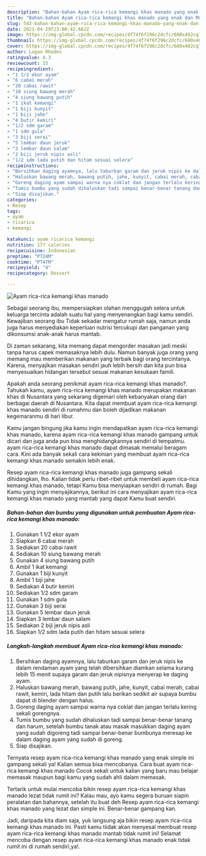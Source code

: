 ```yaml
---
description: "Bahan-bahan Ayam rica-rica kemangi khas manado yang enak dan Mudah Dibuat"
title: "Bahan-bahan Ayam rica-rica kemangi khas manado yang enak dan Mudah Dibuat"
slug: 543-bahan-bahan-ayam-rica-rica-kemangi-khas-manado-yang-enak-dan-mudah-dibuat
date: 2021-04-29T23:00:42.662Z
image: https://img-global.cpcdn.com/recipes/4f74f6f296c2dcfc/680x482cq70/ayam-rica-rica-kemangi-khas-manado-foto-resep-utama.jpg
thumbnail: https://img-global.cpcdn.com/recipes/4f74f6f296c2dcfc/680x482cq70/ayam-rica-rica-kemangi-khas-manado-foto-resep-utama.jpg
cover: https://img-global.cpcdn.com/recipes/4f74f6f296c2dcfc/680x482cq70/ayam-rica-rica-kemangi-khas-manado-foto-resep-utama.jpg
author: Logan Rhodes
ratingvalue: 4.3
reviewcount: 15
recipeingredient:
- "1 1/2 ekor ayam"
- "6 cabai merah"
- "20 cabai rawit"
- "10 siung bawang merah"
- "4 siung bawang putih"
- "1 ikat kemangi"
- "1 biji kunyit"
- "1 biji jahe"
- "4 butir kemiri"
- "1/2 sdm garam"
- "1 sdm gula"
- "3 biji serai"
- "5 lembar daun jeruk"
- "3 lembar daun salam"
- "2 biji jeruk nipis asli"
- "1/2 sdm lada putih dan hitam sesuai selera"
recipeinstructions:
- "Bersihkan daging ayamnya, lalu taburkan garam dan jeruk nipis ke dalam rendaman ayam yang telah dibersihkan diamkan selama kurang lebih 15 menit supaya garam dan jeruk nipisnya menyerap ke daging ayam."
- "Haluskan bawang merah, bawang putih, jahe, kunyit, cabai merah, cabai rawit, kemiri, lada hitam dan putih lalu berikan sedikit air supaya bumbu dapat di blender dengan halus."
- "Goreng daging ayam sampai warna nya coklat dan jangan terlalu kering sekali gorengnya."
- "Tumis bumbu yang sudah dihaluskan tadi sampai benar-benar tanang dan harum, setelah bumbu tanak atau masak masukkan daging ayam yang sudah digoreng tadi sampai benar-benar bumbunya meresap ke dalam daging ayam yang sudah di goreng."
- "Siap disajikan."
categories:
- Resep
tags:
- ayam
- ricarica
- kemangi

katakunci: ayam ricarica kemangi 
nutrition: 177 calories
recipecuisine: Indonesian
preptime: "PT24M"
cooktime: "PT47M"
recipeyield: "4"
recipecategory: Dessert

---
```



![Ayam rica-rica kemangi khas manado](https://img-global.cpcdn.com/recipes/4f74f6f296c2dcfc/680x482cq70/ayam-rica-rica-kemangi-khas-manado-foto-resep-utama.jpg)

Sebagai seorang ibu, mempersiapkan olahan menggugah selera untuk keluarga tercinta adalah suatu hal yang menyenangkan bagi kamu sendiri. Kewajiban seorang ibu Tidak sekadar mengatur rumah saja, namun anda juga harus menyediakan keperluan nutrisi tercukupi dan panganan yang dikonsumsi anak-anak harus mantab.

Di zaman  sekarang, kita memang dapat mengorder masakan jadi meski tanpa harus capek memasaknya lebih dulu. Namun banyak juga orang yang memang mau memberikan makanan yang terbaik bagi orang tercintanya. Karena, menyajikan masakan sendiri jauh lebih bersih dan kita pun bisa menyesuaikan hidangan tersebut sesuai makanan kesukaan famili. 



Apakah anda seorang penikmat ayam rica-rica kemangi khas manado?. Tahukah kamu, ayam rica-rica kemangi khas manado merupakan makanan khas di Nusantara yang sekarang digemari oleh kebanyakan orang dari berbagai daerah di Nusantara. Kita dapat membuat ayam rica-rica kemangi khas manado sendiri di rumahmu dan boleh dijadikan makanan kegemaranmu di hari libur.

Kamu jangan bingung jika kamu ingin mendapatkan ayam rica-rica kemangi khas manado, karena ayam rica-rica kemangi khas manado gampang untuk dicari dan juga anda pun bisa menghidangkannya sendiri di tempatmu. ayam rica-rica kemangi khas manado dapat dimasak memalui beragam cara. Kini ada banyak sekali cara kekinian yang membuat ayam rica-rica kemangi khas manado semakin lebih enak.

Resep ayam rica-rica kemangi khas manado juga gampang sekali dihidangkan, lho. Kalian tidak perlu ribet-ribet untuk membeli ayam rica-rica kemangi khas manado, tetapi Kamu bisa menyiapkan sendiri di rumah. Bagi Kamu yang ingin menyajikannya, berikut ini cara menyajikan ayam rica-rica kemangi khas manado yang mantab yang dapat Kamu buat sendiri.

<!--inarticleads1-->

##### Bahan-bahan dan bumbu yang digunakan untuk pembuatan Ayam rica-rica kemangi khas manado:

1. Gunakan 1 1/2 ekor ayam
1. Siapkan 6 cabai merah
1. Sediakan 20 cabai rawit
1. Sediakan 10 siung bawang merah
1. Gunakan 4 siung bawang putih
1. Ambil 1 ikat kemangi
1. Gunakan 1 biji kunyit
1. Ambil 1 biji jahe
1. Sediakan 4 butir kemiri
1. Sediakan 1/2 sdm garam
1. Gunakan 1 sdm gula
1. Gunakan 3 biji serai
1. Gunakan 5 lembar daun jeruk
1. Siapkan 3 lembar daun salam
1. Sediakan 2 biji jeruk nipis asli
1. Siapkan 1/2 sdm lada putih dan hitam sesuai selera




<!--inarticleads2-->

##### Langkah-langkah membuat Ayam rica-rica kemangi khas manado:

1. Bersihkan daging ayamnya, lalu taburkan garam dan jeruk nipis ke dalam rendaman ayam yang telah dibersihkan diamkan selama kurang lebih 15 menit supaya garam dan jeruk nipisnya menyerap ke daging ayam.
1. Haluskan bawang merah, bawang putih, jahe, kunyit, cabai merah, cabai rawit, kemiri, lada hitam dan putih lalu berikan sedikit air supaya bumbu dapat di blender dengan halus.
1. Goreng daging ayam sampai warna nya coklat dan jangan terlalu kering sekali gorengnya.
1. Tumis bumbu yang sudah dihaluskan tadi sampai benar-benar tanang dan harum, setelah bumbu tanak atau masak masukkan daging ayam yang sudah digoreng tadi sampai benar-benar bumbunya meresap ke dalam daging ayam yang sudah di goreng.
1. Siap disajikan.




Ternyata resep ayam rica-rica kemangi khas manado yang enak simple ini gampang sekali ya! Kalian semua bisa mencobanya. Cara buat ayam rica-rica kemangi khas manado Cocok sekali untuk kalian yang baru mau belajar memasak maupun bagi kamu yang sudah ahli dalam memasak.

Tertarik untuk mulai mencoba bikin resep ayam rica-rica kemangi khas manado lezat tidak rumit ini? Kalau mau, ayo kamu segera buruan siapin peralatan dan bahannya, setelah itu buat deh Resep ayam rica-rica kemangi khas manado yang lezat dan simple ini. Benar-benar gampang kan. 

Jadi, daripada kita diam saja, yuk langsung aja bikin resep ayam rica-rica kemangi khas manado ini. Pasti kamu tiidak akan menyesal membuat resep ayam rica-rica kemangi khas manado mantab tidak rumit ini! Selamat mencoba dengan resep ayam rica-rica kemangi khas manado enak tidak rumit ini di rumah sendiri,ya!.

